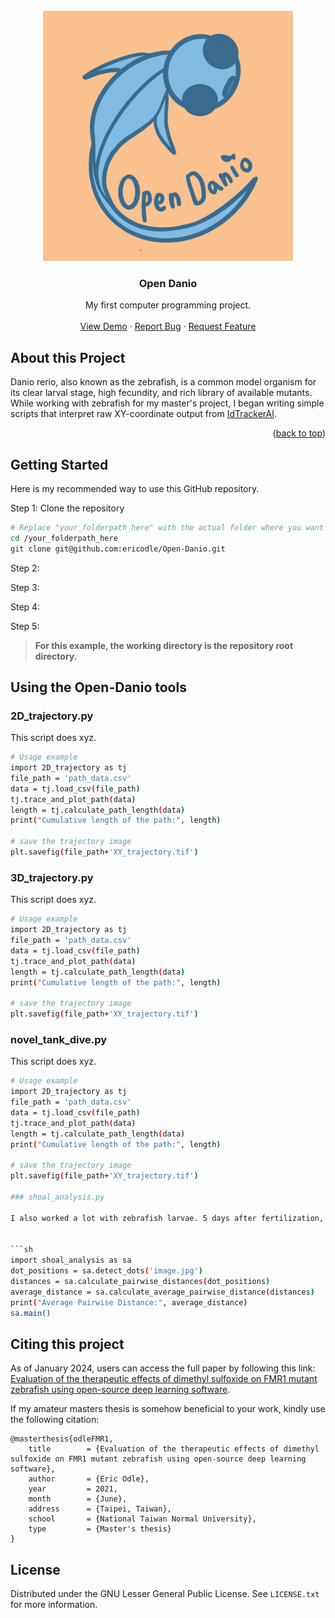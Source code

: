 <!-- PROJECT LOGO -->
<br />
<div align="center">
  <a href="https://github.com/github_username/repo_name">
    <img src="https://github.com/ericodle/Open-Danio/blob/main/misc/opendanio_logo.jpeg" alt="Logo" width="400" height="400">
  </a>

<h3 align="center">Open Danio</h3>

  <p align="center">
    My first computer programming project.
    <br />
    <br />
    <a href="https://github.com/github_username/repo_name">View Demo</a>
    ·
    <a href="https://github.com/github_username/repo_name/issues">Report Bug</a>
    ·
    <a href="https://github.com/github_username/repo_name/issues">Request Feature</a>
  </p>
</div>


<!-- ABOUT THE PROJECT -->
## About this Project

Danio rerio, also known as the zebrafish, is a common model organism for its clear larval stage, high fecundity, and rich library of available mutants. While working with zebrafish for my master's project, I began writing simple scripts that interpret raw XY-coordinate output from [IdTrackerAI](https://gitlab.com/polavieja_lab/idtrackerai).

<p align="right">(<a href="#top">back to top</a>)</p>

## Getting Started

Here is my recommended way to use this GitHub repository.

Step 1: Clone the repository

  ```sh
  # Replace "your_folderpath_here" with the actual folder where you want the project to go.
  cd /your_folderpath_here
  git clone git@github.com:ericodle/Open-Danio.git
  ```

Step 2:

Step 3:

Step 4:

Step 5:

> __For this example, the working directory is the repository root directory.__ 

## Using the Open-Danio tools

### 2D_trajectory.py

This script does xyz.

  ```sh
# Usage example
import 2D_trajectory as tj
file_path = 'path_data.csv'
data = tj.load_csv(file_path)
tj.trace_and_plot_path(data)
length = tj.calculate_path_length(data)
print("Cumulative length of the path:", length)

# save the trajectory image
plt.savefig(file_path+'XY_trajectory.tif')
  ```


### 3D_trajectory.py

This script does xyz.

  ```sh
# Usage example
import 2D_trajectory as tj
file_path = 'path_data.csv'
data = tj.load_csv(file_path)
tj.trace_and_plot_path(data)
length = tj.calculate_path_length(data)
print("Cumulative length of the path:", length)

# save the trajectory image
plt.savefig(file_path+'XY_trajectory.tif')
  ```

### novel_tank_dive.py

This script does xyz.

  ```sh
# Usage example
import 2D_trajectory as tj
file_path = 'path_data.csv'
data = tj.load_csv(file_path)
tj.trace_and_plot_path(data)
length = tj.calculate_path_length(data)
print("Cumulative length of the path:", length)

# save the trajectory image
plt.savefig(file_path+'XY_trajectory.tif')

### shoal_analysis.py

I also worked a lot with zebrafish larvae. 5 days after fertilization, zebrafish have hatched from their egg and are capable of twitchy swim bursts when agitated. 5-day-old zebrafish also display shoaling --- the tendency to swim in close proximity to one another. The shoal_analysis.py script takes a 2-column table of paired data containing the X pixel position in the first column and Y pixel position in the second column. This data is obtained from static images of petri dishes housing larval zebrafish. The images were processed using ImageJ to make an XY coordinate list of each fish. While the image processing step is time-consuming and could be automated, I chose to do it the slow but reliable way. Still, this script saves time by automating the calculation of inter-fish distance for each individual with respect to every other individual present. Then, the arithmetic mean of all the unique inter-fish euclidean distances is calculated to generate a single "shoal cohesion" value. 


  ```sh
import shoal_analysis as sa
dot_positions = sa.detect_dots('image.jpg')
distances = sa.calculate_pairwise_distances(dot_positions)
average_distance = sa.calculate_average_pairwise_distance(distances)
print("Average Pairwise Distance:", average_distance)
sa.main()
  ```
## Citing this project


As of January 2024, users can access the full paper by following this link: [Evaluation of the therapeutic effects of dimethyl sulfoxide on FMR1 mutant zebrafish using open-source deep learning software](https://www.google.com/url?sa=t&rct=j&q=&esrc=s&source=web&cd=&ved=2ahUKEwii7qGgzMKDAxVNmK8BHXF2D7sQFnoECAsQAQ&url=http%3A%2F%2Frportal.lib.ntnu.edu.tw%2Fbitstreams%2F2534e275-1fa0-44c6-883a-7024325cdcb1%2Fdownload&usg=AOvVaw0MRYBsjjBFlv8bwUM1aeuR&opi=89978449).

If my amateur masters thesis is somehow beneficial to your work, kindly use the following citation:

```
@masterthesis{odleFMR1,
    title        = {Evaluation of the therapeutic effects of dimethyl sulfoxide on FMR1 mutant zebrafish using open-source deep learning software},
    author       = {Eric Odle},
    year         = 2021,
    month        = {June},
    address      = {Taipei, Taiwan},
    school       = {National Taiwan Normal University},
    type         = {Master's thesis}
}
```

<!-- LICENSE -->
## License

Distributed under the GNU Lesser General Public License. See `LICENSE.txt` for more information.
